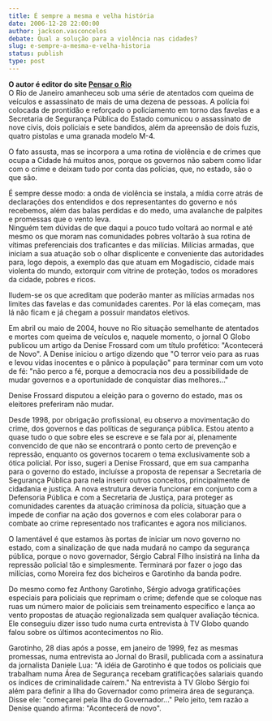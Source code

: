 ```yaml
---
title: É sempre a mesma e velha história
date: 2006-12-28 22:00:00
author: jackson.vasconcelos
debate: Qual a solução para a violência nas cidades?
slug: e-sempre-a-mesma-e-velha-historia
status: publish 
type: post
---
```


**O autor é editor do site [Pensar o Rio](http://www.pensarorio.com.br)**  
O Rio de Janeiro amanheceu sob uma série de atentados com queima de veículos e assassinato de mais de uma dezena de pessoas. A polícia foi colocada de prontidão e reforçado o policiamento em torno das favelas e a Secretaria de Segurança Pública do Estado comunicou o assassinato de nove civis, dois policiais e sete bandidos, além da apreensão de dois fuzis, quatro pistolas e uma granada modelo M-4.  
  
O fato assusta, mas se incorpora a uma rotina de violência e de crimes que ocupa a Cidade há muitos anos, porque os governos não sabem como lidar com o crime e deixam tudo por conta das polícias, que, no estado, são o que são.   
  
É sempre desse modo: a onda de violência se instala, a mídia corre atrás de declarações dos entendidos e dos representantes do governo e nós recebemos, além das balas perdidas e do medo, uma avalanche de palpites e promessas que o vento leva.   
Ninguém tem dúvidas de que daqui a pouco tudo voltará ao normal e até mesmo os que moram nas comunidades pobres voltarão à sua rotina de vítimas preferenciais dos traficantes e das milícias. Milícias armadas, que iniciam a sua atuação sob o olhar displicente e conveniente das autoridades para, logo depois, a exemplo das que atuam em Mogadíscio, cidade mais violenta do mundo, extorquir com vitrine de proteção, todos os moradores da cidade, pobres e ricos.   
  
Iludem-se os que acreditam que poderão manter as milícias armadas nos limites das favelas e das comunidades carentes. Por lá elas começam, mas lá não ficam e já chegam a possuir mandatos eletivos.   
  
Em abril ou maio de 2004, houve no Rio situação semelhante de atentados e mortes com queima de veículos e, naquele momento, o jornal O Globo publicou um artigo da Denise Frossard com um título profético: "Acontecerá de Novo". A Denise iniciou o artigo dizendo que "O terror veio para as ruas e levou vidas inocentes e o pânico à população" para terminar com um voto de fé: "não perco a fé, porque a democracia nos deu a possibilidade de mudar governos e a oportunidade de conquistar dias melhores..."   
  
Denise Frossard disputou a eleição para o governo do estado, mas os eleitores preferiram não mudar.   
  
Desde 1998, por obrigação profissional, eu observo a movimentação do crime, dos governos e das políticas de segurança pública. Estou atento a quase tudo o que sobre eles se escreve e se fala por aí, plenamente convencido de que não se encontrará o ponto certo de prevenção e repressão, enquanto os governos tocarem o tema exclusivamente sob a ótica policial. Por isso, sugeri a Denise Frossard, que em sua campanha para o governo do estado, incluísse a proposta de repensar a Secretaria de Segurança Pública para nela inserir outros conceitos, principalmente de cidadania e justiça. A nova estrutura deveria funcionar em conjunto com a Defensoria Pública e com a Secretaria de Justiça, para proteger as comunidades carentes da atuação criminosa da polícia, situação que a impede de confiar na ação dos governos e com eles colaborar para o combate ao crime representado nos traficantes e agora nos milicianos.  
  
O lamentável é que estamos às portas de iniciar um novo governo no estado, com a sinalização de que nada mudará no campo da segurança pública, porque o novo governador, Sérgio Cabral Filho insistirá na linha da repressão policial tão e simplesmente. Terminará por fazer o jogo das milícias, como Moreira fez dos bicheiros e Garotinho da banda podre.   
  
Do mesmo como fez Anthony Garotinho, Sérgio advoga gratificações especiais para policiais que reprimam o crime; defende que se coloque nas ruas um número maior de policiais sem treinamento específico e lança ao vento propostas de atuação regionalizada sem qualquer avaliação técnica. Ele conseguiu dizer isso tudo numa curta entrevista à TV Globo quando falou sobre os últimos acontecimentos no Rio.  
  
Garotinho, 28 dias após a posse, em janeiro de 1999, fez as mesmas promessas, numa entrevista ao Jornal do Brasil, publicada com a assinatura da jornalista Daniele Lua: "A idéia de Garotinho é que todos os policiais que trabalham numa Área de Segurança recebam gratificações salariais quando os índices de criminalidade caírem." Na entrevista à TV Globo Sérgio foi além para definir a Ilha do Governador como primeira área de segurança. Disse ele: "começarei pela Ilha do Governador..." Pelo jeito, tem razão a Denise quando afirma: "Acontecerá de novo".
